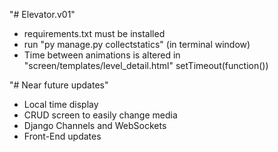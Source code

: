 "# Elevator.v01" 
- requirements.txt must be installed
- run "py manage.py collectstatics" (in terminal window)
- Time between animations is altered in "screen/templates/level_detail.html" setTimeout(function())

"# Near future updates"
- Local time display
- CRUD screen to easily change media
- Django Channels and WebSockets
- Front-End updates
